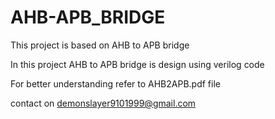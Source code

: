 # AHB-APB_BRIDGE

This project is based on AHB to APB bridge 

In this project AHB to APB bridge is design using verilog code 

For better understanding refer to AHB2APB.pdf file


contact on demonslayer9101999@gmail.com
